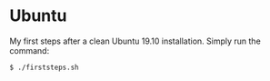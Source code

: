 # Ubuntu
My first steps after a clean Ubuntu 19.10 installation. Simply run the command:

```shell
$ ./firststeps.sh
```